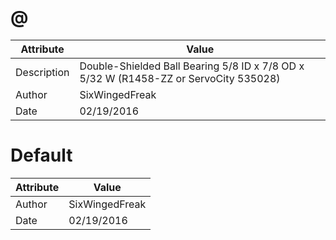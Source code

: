 # @
| Attribute | Value |
| ---  | ---     |
| Description | Double-Shielded Ball Bearing 5/8 ID x 7/8 OD x 5/32 W (R1458-ZZ or ServoCity 535028) |
| Author | SixWingedFreak |
| Date | 02/19/2016 |
# Default
| Attribute | Value |
| ---  | ---     |
| Author | SixWingedFreak |
| Date | 02/19/2016 |
